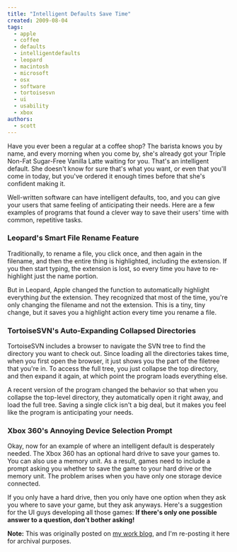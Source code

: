 ```yaml
---
title: "Intelligent Defaults Save Time"
created: 2009-08-04
tags:
  - apple
  - coffee
  - defaults
  - intelligentdefaults
  - leopard
  - macintosh
  - microsoft
  - osx
  - software
  - tortoisesvn
  - ui
  - usability
  - xbox
authors:
  - scott
---
```


Have you ever been a regular at a coffee shop? The barista knows you by name, and every morning when you come by, she's already got your Triple Non-Fat Sugar-Free Vanilla Latte waiting for you. That's an intelligent default. She doesn't know for sure that's what you want, or even that you'll come in today, but you've ordered it enough times before that she's confident making it.

Well-written software can have intelligent defaults, too, and you can give your users that same feeling of anticipating their needs. Here are a few examples of programs that found a clever way to save their users' time with common, repetitive tasks.

### Leopard's Smart File Rename Feature

Traditionally, to rename a file, you click once, and then again in the filename, and then the entire thing is highlighted, including the extension. If you then start typing, the extension is lost, so every time you have to re-highlight just the name portion.

But in Leopard, Apple changed the function to automatically highlight everything _but_ the extension. They recognized that most of the time, you're only changing the filename and not the extension. This is a tiny, tiny change, but it saves you a highlight action every time you rename a file.

### TortoiseSVN's Auto-Expanding Collapsed Directories

TortoiseSVN includes a browser to navigate the SVN tree to find the directory you want to check out. Since loading all the directories takes time, when you first open the browser, it just shows you the part of the filetree that you're in. To access the full tree, you just collapse the top directory, and then expand it again, at which point the program loads everything else.

A recent version of the program changed the behavior so that when you collapse the top-level directory, they automatically open it right away, and load the full tree. Saving a single click isn't a big deal, but it makes you feel like the program is anticipating your needs.

### Xbox 360's Annoying Device Selection Prompt

Okay, now for an example of where an intelligent default is desperately needed. The Xbox 360 has an optional hard drive to save your games to. You can also use a memory unit. As a result, games need to include a prompt asking you whether to save the game to your hard drive or the memory unit. The problem arises when you have only one storage device connected.

If you only have a hard drive, then you only have one option when they ask you where to save your game, but they ask anyways. Here's a suggestion for the UI guys developing all those games: **If there's only one possible answer to a question, don't bother asking!**

**Note:** This was originally posted on [my work blog](http://blogs.popart.com/author/scottvandehey/), and I'm re-posting it here for archival purposes.
